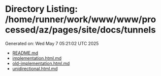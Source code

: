 # Directory Listing: /home/runner/work/www/www/processed/az/pages/site/docs/tunnels
Generated on: Wed May  7 05:21:02 UTC 2025

- [README.md](README.md)
- [implementation.html.md](implementation.html.md)
- [old-implementation.html.md](old-implementation.html.md)
- [unidirectional.html.md](unidirectional.html.md)
